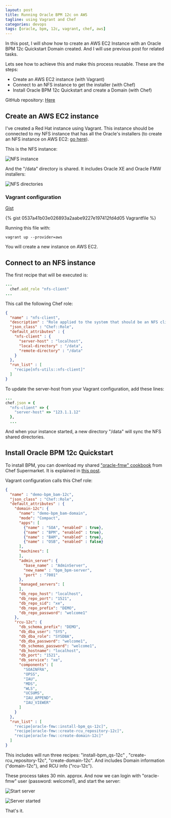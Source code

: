 ```yaml
---
layout: post
title: Running Oracle BPM 12c on AWS
tagline: using Vagrant and Chef
categories: devops
tags: [oracle, bpm, 12c, vagrant, chef, aws]
---
```


In this post, I will show how to create an AWS EC2 Instance with an Oracle BPM 12c Quickstart Domain created. And I will use previous post for related tasks.

Lets see how to achieve this and make this process reusable. These are the steps:
- Create an AWS EC2 instance (with Vagrant)
- Connect to an NFS instance to get the installer (with Chef)
- Install Oracle BPM 12c Quickstart and create a Domain (with Chef)

GitHub repository: [Here](https://github.com/jeqo/oracle-bpm-12c-aws)

## Create an AWS EC2 instance

I've created a Red Hat instance using Vagrant. This instance should be connected to my NFS instance that has all the Oracle's installers (to create an NFS instance on AWS EC2: [go here](http://jeqo.github.io/blog/devops/create-nfs-instance-aws/)).

This is the NFS instance:

![NFS instance](https://github.com/jeqo/blog/raw/gh-pages/images/2014-12-11-run-bpm-12c-aws/2014-12-11_0836.png "NFS Instance")

And the "/data" directory is shared. It includes Oracle XE and Oracle FMW installers:

![NFS directories](https://github.com/jeqo/blog/raw/gh-pages/images/2014-12-11-run-bpm-12c-aws/2014-12-11_0841.png "NFS directories")

### Vagrant configuration

[Gist](https://gist.github.com/jeqo/62b74a9ed65d575d91b4)

{% gist 0537a41b03e026893a2aabe9227e197412fd4d05 Vagrantfile %}

Running this file with:

```shell
vagrant up --provider=aws
```

You will create a new instance on AWS EC2.

## Connect to an NFS instance

The first recipe that will be executed is:

```ruby
...
  chef.add_role "nfs-client"
...
```

This call the following Chef role:

```json
{
  "name" : "nfs-client",
  "description" : "Role applied to the system that should be an NFS client tools.",
  "json_class" : "Chef::Role",
  "default_attributes" : {
    "nfs-client" : {
      "server-host" : "localhost",
      "local-directory" : "/data",
      "remote-directory" : "/data"
    }
  },
  "run_list" : [
    "recipe[nfs-utils::nfs-client]"
  ]
}

```

To update the server-host from your Vagrant configuration, add these lines:

```ruby
...
chef.json = {
  "nfs-client" => {
    "server-host" => "123.1.1.12"
  },
  ...
```

And when your instance started, a new directory "/data" will sync the NFS shared directories.

## Install Oracle BPM 12c Quickstart

To install BPM, you can download my shared ["oracle-fmw" cookbook](https://supermarket.chef.io/cookbooks/oracle-fmw) from Chef Supermarket. It is explained in [this post](http://jeqo.github.io/blog/devops/chef-cookbook-oracle-fmw-12c/).

Vagrant configuration calls this Chef role:

```json
{
  "name" : "demo-bpm_bam-12c",
  "json_class" : "Chef::Role",
  "default_attributes" : {
    "domain-12c": {
      "name": "demo-bpm_bam-domain",
      "mode": "Compact",
      "apps": [
        {"name" : "SOA", "enabled" : true},
        {"name" : "BPM", "enabled" : true},
        {"name" : "BAM", "enabled" : true},
        {"name" : "OSB", "enabled" : false}
      ],
      "machines": [
      ],
      "admin_server": {
        "base_name" : "AdminServer",
        "new_name" : "bpm_bpm-server",
        "port" : "7001"
      },
      "managed_servers": [
      ],
      "db_repo_host": "localhost",
      "db_repo_port": "1521",
      "db_repo_sid": "xe",
      "db_repo_prefix": "DEMO",
      "db_repo_password": "welcome1"
    },
    "rcu-12c": {
      "db_schema_prefix": "DEMO",
      "db_dba_user": "SYS",
      "db_dba_role": "SYSDBA",
      "db_dba_password": "welcome1",
      "db_schemas_password": "welcome1",
      "db_hostname": "localhost",
      "db_port": "1521",
      "db_service": "xe",
      "components": [
        "SOAINFRA",
        "OPSS",
        "IAU",
        "MDS",
        "WLS",
        "UCSUMS",
        "IAU_APPEND",
        "IAU_VIEWER"
      ]
    }
  },
  "run_list" : [
    "recipe[oracle-fmw::install-bpm_qs-12c]",
    "recipe[oracle-fmw::create-rcu_repository-12c]",
    "recipe[oracle-fmw::create-domain-12c]"
  ]
}
```

This includes will run three recipes: "install-bpm_qs-12c" , "create-rcu_repository-12c", "create-domain-12c". And includes Domain information ("domain-12c"), and RCU info ("rcu-12c").

These process takes 30 min. approx. And now we can login with "oracle-fmw" user (password: welcome1), and start the server:

![Start server](https://github.com/jeqo/blog/raw/gh-pages/images/2014-12-11-run-bpm-12c-aws/2014-12-11_0930.png "Stating WebLogic Server")

![Server started](https://github.com/jeqo/blog/raw/gh-pages/images/2014-12-11-run-bpm-12c-aws/2014-12-11_0931.png "WebLogic Server with BPM started")

That's it.
